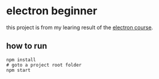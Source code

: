 # electron beginner

this project is from my learing result of the [electron course](https://gitee.com/geektime-geekbang/geektime-electron).

## how to run

```shell
npm install
# goto a project root folder
npm start
```
